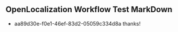 ## OpenLocalization Workflow Test MarkDown
* aa89d30e-f0e1-46ef-83d2-05059c334d8a 
thanks!<!--HONumber=Mar16_HO3-->
